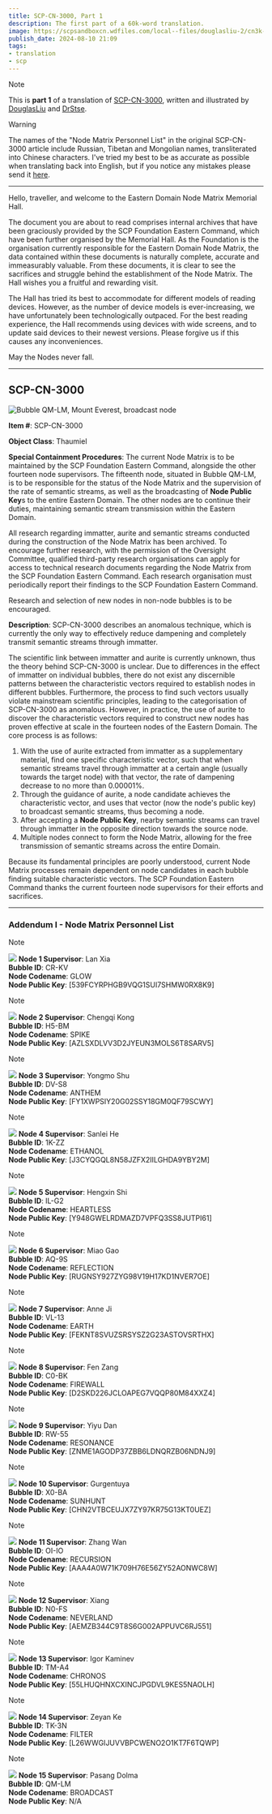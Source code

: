 ```yaml
---
title: SCP-CN-3000, Part 1
description: The first part of a 60k-word translation.
image: https://scpsandboxcn.wdfiles.com/local--files/douglasliu-2/cn3k-node-broadcast.png
publish_date: 2024-08-10 21:09
tags:
- translation
- scp
---
```


> [!note]
> This is **part 1** of a translation of [SCP-CN-3000](https://scp-wiki-cn.wikidot.com/scp-cn-985),
> written and illustrated by [DouglasLiu](https://www.wikidot.com/user:info/douglasliu)
> and [DrStse](https://www.wikidot.com/user:info/drstse).

> [!warning]
> The names of the "Node Matrix Personnel List" in the original SCP-CN-3000 article
> include Russian, Tibetan and Mongolian names, transliterated into Chinese characters.
> I've tried my best to be as accurate as possible when translating back into English,
> but if you notice any mistakes please send it [here](https://github.com/hanyuone/hanyuone.live/issues).

***

Hello, traveller, and welcome to the Eastern Domain Node Matrix Memorial Hall.

The document you are about to read comprises internal archives that have been graciously provided by the SCP Foundation Eastern Command, which have been further organised by the Memorial Hall. As the Foundation is the organisation currently responsible for the Eastern Domain Node Matrix, the data contained within these documents is naturally complete, accurate and immeasurably valuable. From these documents, it is clear to see the sacrifices and struggle behind the establishment of the Node Matrix. The Hall wishes you a fruitful and rewarding visit.

The Hall has tried its best to accommodate for different models of reading devices. However, as the number of device models is ever-increasing, we have unfortunately been technologically outpaced. For the best reading experience, the Hall recommends using devices with wide screens, and to update said devices to their newest versions. Please forgive us if this causes any inconveniences.

May the Nodes never fall.

***

## SCP-CN-3000

![Bubble QM-LM, Mount Everest, broadcast node](https://scpsandboxcn.wdfiles.com/local--files/douglasliu-2/cn3k-node-broadcast.png)

**Item #**: SCP-CN-3000

**Object Class**: Thaumiel

**Special Containment Procedures**: The current Node Matrix is to be maintained by the SCP Foundation Eastern Command, alongside the other fourteen node supervisors. The fifteenth node, situated in Bubble QM-LM, is to be responsible for the status of the Node Matrix and the supervision of the rate of semantic streams, as well as the broadcasting of **Node Public Key**s to the entire Eastern Domain. The other nodes are to continue their duties, maintaining semantic stream transmission within the Eastern Domain.

All research regarding immatter, aurite and semantic streams conducted during the construction of the Node Matrix has been archived. To encourage further research, with the permission of the Oversight Committee, qualified third-party research organisations can apply for access to technical research documents regarding the Node Matrix from the SCP Foundation Eastern Command. Each research organisation must periodically report their findings to the SCP Foundation Eastern Command.

Research and selection of new nodes in non-node bubbles is to be encouraged.

**Description**: SCP-CN-3000 describes an anomalous technique, which is currently the only way to effectively reduce dampening and completely transmit semantic streams through immatter.

The scientific link between immatter and aurite is currently unknown, thus the theory behind SCP-CN-3000 is unclear. Due to differences in the effect of immatter on individual bubbles, there do not exist any discernible patterns between the characteristic vectors required to establish nodes in different bubbles. Furthermore, the process to find such vectors usually violate mainstream scientific principles, leading to the categorisation of SCP-CN-3000 as anomalous. However, in practice, the use of aurite to discover the characteristic vectors required to construct new nodes has proven effective at scale in the fourteen nodes of the Eastern Domain. The core process is as follows:
1. With the use of aurite extracted from immatter as a supplementary material, find one specific characteristic vector, such that when semantic streams travel through immatter at a certain angle (usually towards the target node) with that vector, the rate of dampening decrease to no more than 0.00001%.
2. Through the guidance of aurite, a node candidate achieves the characteristic vector, and uses that vector (now the node's public key) to broadcast semantic streams, thus becoming a node.
3. After accepting a **Node Public Key**, nearby semantic streams can travel through immatter in the opposite direction towards the source node.
4. Multiple nodes connect to form the Node Matrix, allowing for the free transmission of semantic streams across the entire Domain.

Because its fundamental principles are poorly understood, current Node Matrix processes remain dependent on node candidates in each bubble finding suitable characteristic vectors. The SCP Foundation Eastern Command thanks the current fourteen node supervisors for their efforts and sacrifices.

***

### Addendum I - Node Matrix Personnel List

> [!note]
> ![](https://scpsandboxcn.wdfiles.com/local--files/douglasliu-2/cn3k-char-1.jpg) 
> **Node 1 Supervisor**: Lan Xia\
> **Bubble ID**: CR-KV\
> **Node Codename**: GLOW\
> **Node Public Key**: [539FCYRPHGB9VQG1SUI7SHMW0RX8K9]

> [!note]
> ![](https://scpsandboxcn.wdfiles.com/local--files/douglasliu-2/cn3k-char-2.jpg)
> **Node 2 Supervisor**: Chengqi Kong\
> **Bubble ID**: H5-BM\
> **Node Codename**: SPIKE\
> **Node Public Key**: [AZLSXDLVV3D2JYEUN3MOLS6T8SARV5]

> [!note]
> ![](https://scpsandboxcn.wdfiles.com/local--files/douglasliu-2/cn3k-char-3.jpg)
> **Node 3 Supervisor**: Yongmo Shu\
> **Bubble ID**: DV-S8\
> **Node Codename**: ANTHEM\
> **Node Public Key**: [FY1XWPSIY20G02SSY18GM0QF79SCWY]

> [!note]
> ![](https://scpsandboxcn.wdfiles.com/local--files/douglasliu-2/cn3k-char-4.jpg)
> **Node 4 Supervisor**: Sanlei He\
> **Bubble ID**: 1K-ZZ\
> **Node Codename**: ETHANOL\
> **Node Public Key**: [J3CYQGQL8N58JZFX2IILGHDA9YBY2M]

> [!note]
> ![](https://scpsandboxcn.wdfiles.com/local--files/douglasliu-2/cn3k-char-5-2.jpg)
> **Node 5 Supervisor**: Hengxin Shi\
> **Bubble ID**: IL-G2\
> **Node Codename**: HEARTLESS\
> **Node Public Key**: [Y948GWELRDMAZD7VPFQ3SS8JUTPI61]

> [!note]
> ![](https://scpsandboxcn.wdfiles.com/local--files/douglasliu-2/cn3k-char-6.jpg)
> **Node 6 Supervisor**: Miao Gao\
> **Bubble ID**: AQ-9S\
> **Node Codename**: REFLECTION\
> **Node Public Key**: [RUGNSY927ZYG98V19H17KD1NVER7OE]

> [!note]
> ![](https://scpsandboxcn.wdfiles.com/local--files/douglasliu-2/cn3k-char-7.jpg)
> **Node 7 Supervisor**: Anne Ji\
> **Bubble ID**: VL-13\
> **Node Codename**: EARTH\
> **Node Public Key**: [FEKNT8SVUZSRSYSZ2G23ASTOVSRTHX]

> [!note]
> ![](https://scpsandboxcn.wdfiles.com/local--files/douglasliu-2/cn3k-char-8.jpg)
> **Node 8 Supervisor**: Fen Zang\
> **Bubble ID**: C0-BK\
> **Node Codename**: FIREWALL\
> **Node Public Key**: [D2SKD226JCLOAPEG7VQQP80M84XXZ4]

> [!note]
> ![](https://scpsandboxcn.wdfiles.com/local--files/douglasliu-2/cn3k-char-9.jpg)
> **Node 9 Supervisor**: Yiyu Dan\
> **Bubble ID**: RW-55\
> **Node Codename**: RESONANCE\
> **Node Public Key**: [ZNME1AGODP37ZBB6LDNQRZB06NDNJ9]

> [!note]
> ![](https://scpsandboxcn.wdfiles.com/local--files/douglasliu-2/cn3k-char-10.jpg)
> **Node 10 Supervisor**: Gurgentuya\
> **Bubble ID**: X0-BA\
> **Node Codename**: SUNHUNT\
> **Node Public Key**: [CHN2VTBCEUJX7ZY97KR75G13KT0UEZ]

> [!note]
> ![](https://scpsandboxcn.wdfiles.com/local--files/douglasliu-2/cn3k-char-11.jpg)
> **Node 11 Supervisor**: Zhang Wan\
> **Bubble ID**: OI-IO\
> **Node Codename**: RECURSION\
> **Node Public Key**: [AAA4A0W71K709H76E56ZY52AONWC8W]

> [!note]
> ![](https://scpsandboxcn.wdfiles.com/local--files/douglasliu-2/cn3k-char-12.jpg)
> **Node 12 Supervisor**: Xiang\
> **Bubble ID**: N0-FS\
> **Node Codename**: NEVERLAND\
> **Node Public Key**: [AEMZB344C9T8S6G002APPUVC6RJ551]

> [!note]
> ![](https://scpsandboxcn.wdfiles.com/local--files/douglasliu-2/cn3k-char-13.jpg)
> **Node 13 Supervisor**: Igor Kaminev\
> **Bubble ID**: TM-A4\
> **Node Codename**: CHRONOS\
> **Node Public Key**: [55LHUQHNXCXINCJPGDVL9KES5NAOLH]

> [!note]
> ![](https://scpsandboxcn.wdfiles.com/local--files/douglasliu-2/cn3k-char-14.jpg)
> **Node 14 Supervisor**: Zeyan Ke\
> **Bubble ID**: TK-3N\
> **Node Codename**: FILTER\
> **Node Public Key**: [L26WWGIJUVVBPCWENO2O1KT7F6TQWP]

> [!note]
> ![](https://scpsandboxcn.wdfiles.com/local--files/douglasliu-2/cn3k-char-15.jpg)
> **Node 15 Supervisor**: Pasang Dolma\
> **Bubble ID**: QM-LM\
> **Node Codename**: BROADCAST\
> **Node Public Key**: N/A
